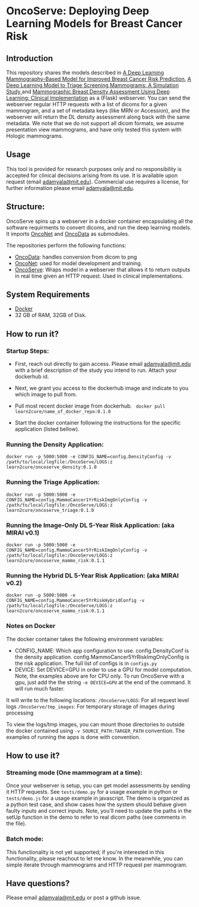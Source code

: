 # OncoServe: Deploying Deep Learning Models for Breast Cancer Risk

## Introduction
This repository shares the models described in [A Deep Learning Mammography-Based Model for Improved Breast Cancer Risk Prediction](https://pubs.rsna.org/doi/), [A Deep Learning Model to Triage Screening Mammograms: A Simulation Study
](https://pubs.rsna.org/doi/10.1148/radiol.2019182908) and [Mammographic Breast Density Assessment Using
Deep Learning: Clinical Implementation](https://pubs.rsna.org/doi/10.1148/radiol.2018180694) as a (Flask) webserver.  You can send the webserver regular HTTP requests with a list of dicoms for a given mammogram, and a set of metadata keys (like MRN or Accession), and the webserver will return the DL density assessment along back with the same metadata. We note that we do not support all dicom formats, we assume presentation view mammograms, and have only tested this system with Hologic mammograms.

## Usage
This tool is provided for research purposes only and no responsibility is accepted for clinical decisions arising from its use. It is available upon request (email adamyala@mit.edu).  Commercial use requires a license, for further information please email adamyala@mit.edu.

## Structure:
OncoServe spins up a webserver in a docker container encapsulating all the software requirments to convert dicoms, and run the deep learning models. It imports [OncoNet](https://github.com/yala/OncoNet_Public) and [OncoData](https://github.com/yala/OncoData_Public) as submodules.

The repositories perform the following functions:
- [OncoData](https://github.com/yala/OncoData_Public): handles conversion from dicom to png
- [OncoNet](https://github.com/yala/OncoNet_Public): used for model development and training.
- [OncoServe](https://github.com/yala/OncoServe_Public): Wraps model in a webserver that allows it to return outputs in real time given an HTTP request. Used in clinical implementations. 

## System Requirements
- [Docker](https://www.docker.com/)
- 32 GB of RAM, 32GB of Disk.

## How to run it?
### Startup Steps:
- First, reach out directly to gain access. Please email adamyala@mit.edu with a brief
description of the study you intend to run.  Attach your dockerhub id.

- Next, we grant you access to the dockerhub image and indicate to you which image to pull from. 

- Pull most recent docker image from dockerhub.
``` docker pull learn2cure/name_of_docker_repo:0.1.0```

- Start the docker container following the instructions for the specific application (listed bellow).

### Running the Density Application:
```docker run -p 5000:5000 -e CONFIG_NAME=config.DensityConfig -v  /path/to/local/logfile:/OncoServe/LOGS:z  learn2cure/oncoserve_density:0.1.0```


### Running the Triage Application:
```docker run -p 5000:5000 -e CONFIG_NAME=config.MammoCancer1YrRiskImgOnlyConfig -v  /path/to/local/logfile:/OncoServe/LOGS:z  learn2cure/oncoserve_triage:0.1.0```

### Running the Image-Only DL 5-Year Risk Application: (aka MIRAI v0.1)
```docker run -p 5000:5000 -e CONFIG_NAME=config.MammoCancer5YrRiskImgOnlyConfig -v  /path/to/local/logfile:/OncoServe/LOGS:z  learn2cure/oncoserve_mammo_risk:0.1.1```
### Running the Hybrid DL 5-Year Risk Application: (aka MIRAI v0.2) 
```docker run -p 5000:5000 -e CONFIG_NAME=config.MammoCancer5YrRiskHybridConfig -v  /path/to/local/logfile:/OncoServe/LOGS:z  learn2cure/oncoserve_mammo_risk:0.1.1```

### Notes on Docker 
The docker container takes the following environment variables:

- CONFIG_NAME: Which app configuration to use. config.DensityConf is the
density application. config.MammoCancer5YrRiskImgOnlyConfig is the risk application. The full list of configs is in `configs.py`
- DEVICE: Set DEVICE=GPU in order to use a GPU for model computation. Note, the examples above are for CPU only. To run OncoServe with a gpu, just add the the string `-e DEVICE=GPU` at the end of the command. It will run much faster. 

It will write to the following locations:
`/OncoServe/LOGS`: For all request level logs
`/OncoServe/tmp_images`: For temporary storage of images during processing

To view the logs/tmp images, you can mount those directories to outside the docker contained using `-v SOURCE_PATH:TARGER_PATH`  convention. The examples of running the apps is done with convention.

## How to use it?

### Streaming mode (One mammogram at a time):
Once your webserver is setup, you can get model assessments by sending it HTTP requests. 
See `tests/demo.py` for a usage example in python or `tests/demo.js` for a usage example in javascript. The demo is organized as a python test case, and show cases how the system should behave given faulty inputs and correct inputs. Note, you'll need to update the paths in the setUp function in the demo to refer to real dicom paths (see comments in the file).

### Batch mode:
This functionality is not yet supported; if you're interested in this functionality, please reachout to let me know. In the meanwhile, you can simple iterate through mammograms and HTTP request per mammogram. 

## Have questions?
Please email adamyala@mit.edu or post a github issue.
